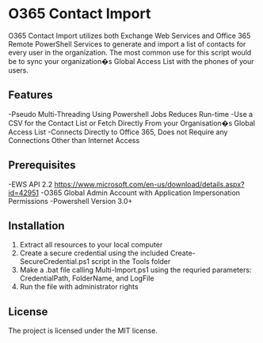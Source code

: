 O365 Contact Import
===================
O365 Contact Import utilizes both Exchange Web Services and Office 365 Remote PowerShell Services to generate and import a list of contacts for every user in the organization.
The most common use for this script would be to sync your organization�s Global Access List with the phones of your users.



Features
--------
-Pseudo Multi-Threading Using Powershell Jobs Reduces Run-time
-Use a CSV for the Contact List or Fetch Directly From your Organisation�s Global Access List
-Connects Directly to Office 365, Does not Require any Connections Other than Internet Access

Prerequisites
------------
-EWS API 2.2 https://www.microsoft.com/en-us/download/details.aspx?id=42951
-O365 Global Admin Account with Application Impersonation Permissions
-Powershell Version 3.0+

Installation
------------

1. Extract all resources to your local computer
2. Create a secure credential using the included Create-SecureCredential.ps1 script in the Tools folder
3. Make a .bat file calling Multi-Import.ps1 using the requried parameters: CredentialPath, FolderName, and  LogFile
4. Run the file with administrator rights

License
-------

The project is licensed under the MIT license.